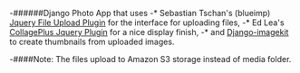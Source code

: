 -######Django Photo App that uses 
-* Sebastian Tschan's (blueimp) [Jquery File Upload Plugin](https://blueimp.github.io/jQuery-File-Upload/) for the interface for uploading files,
-* Ed Lea's [CollagePlus Jquery Plugin](http://ed-lea.github.io/jquery-collagePlus/) for a nice display finish,
-* and [Django-imagekit](https://github.com/matthewwithanm/django-imagekit) to create thumbnails from uploaded images.

-####Note: The files upload to Amazon S3 storage instead of media folder.